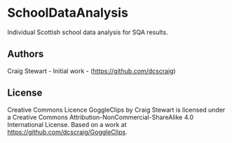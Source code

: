 # SchoolDataAnalysis
Individual Scottish school data analysis for SQA results. 

## Authors
Craig Stewart - Initial work - (https://github.com/dcscraig)
## License
Creative Commons Licence
GoggleClips by Craig Stewart is licensed under a Creative Commons Attribution-NonCommercial-ShareAlike 4.0 International License.
Based on a work at https://github.com/dcscraig/GoggleClips.
